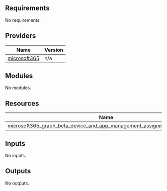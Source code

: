 <!-- BEGIN_TF_DOCS -->
## Requirements

No requirements.

## Providers

| Name | Version |
|------|---------|
| <a name="provider_microsoft365"></a> [microsoft365](#provider_microsoft365) | n/a |

## Modules

No modules.

## Resources

| Name | Type |
|------|------|
| [microsoft365_graph_beta_device_and_app_management_assignment_filter.example](https://registry.terraform.io/providers/hashicorp/microsoft365/latest/docs/resources/graph_beta_device_and_app_management_assignment_filter) | resource |

## Inputs

No inputs.

## Outputs

No outputs.
<!-- END_TF_DOCS -->